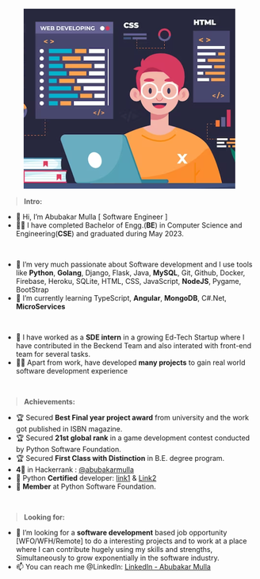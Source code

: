  <p align="center"> <img src="img.png"> </p>

> **Intro:**
- 👋 Hi, I’m Abubakar Mulla [ Software Engineer ]
- 👨‍🎓 I have completed Bachelor of Engg.(**BE**) in Computer Science and Engineering(**CSE**) and graduated during May 2023.
<br>

- 👀 I’m very much passionate about Software development and I use tools like **Python**, **Golang**, Django, Flask, Java, **MySQL**, Git, Github, Docker, Firebase, Heroku, SQLite, HTML, CSS, JavaScript, **NodeJS**, Pygame, BootStrap
- 🌱 I’m currently learning TypeScript, **Angular**, **MongoDB**, C#.Net, **MicroServices**
<br>

- 🏢 I have worked as a **SDE intern** in a growing Ed-Tech Startup where I have contributed in the Beckend Team and also interated with front-end team for several tasks.
- 👨‍💻 Apart from work, have developed **many projects** to gain real world software development experience
<br>

> **Achievements:**
- 🏆 Secured **Best Final year project award** from university and the work got published in ISBN magazine.
- 🏆 Secured **21st global rank** in a game development contest conducted by Python Software Foundation.
- 🏆 Secured **First Class with Distinction** in B.E. degree program.
- **4🌟** in Hackerrank : [@abubakarmulla](https://www.hackerrank.com/abubakarmulla)
- 🐍 Python **Certified** developer: [link1](http://coursera.org/verify/Z36B2MTNF8XZ)  &  [Link2](http://coursera.org/verify/EAPJCKAA246Q)
- 💖 **Member** at Python Software Foundation.
<br>

> **Looking for:**
- 💖 I’m looking for a **software development** based job opportunity [WFO/WFH/Remote] to do a interesting projects and to work at a place where I can contribute hugely using my skills and strengths, Simultaneously to grow exponentially in the software industry.
- 📫 You can reach me @LinkedIn: [LinkedIn - Abubakar Mulla](https://www.linkedin.com/in/abubakarmulla23)

<!---
abubakarmulla/abubakarmulla is a ✨ special ✨ repository because its `README.md` (this file) appears on your GitHub profile.
You can click the Preview link to take a look at your changes.
--->
